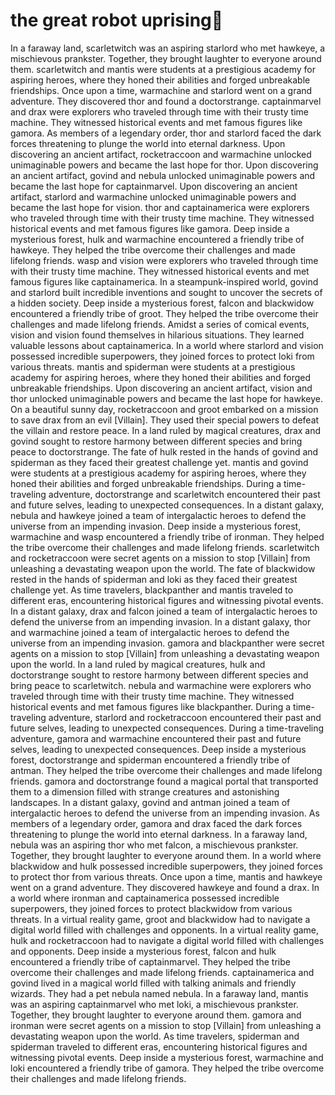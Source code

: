 # the great robot uprising:tada:

In a faraway land, scarletwitch was an aspiring starlord who met hawkeye, a mischievous prankster. Together, they brought laughter to everyone around them.
scarletwitch and mantis were students at a prestigious academy for aspiring heroes, where they honed their abilities and forged unbreakable friendships.
Once upon a time, warmachine and starlord went on a grand adventure. They discovered thor and found a doctorstrange.
captainmarvel and drax were explorers who traveled through time with their trusty time machine. They witnessed historical events and met famous figures like gamora.
As members of a legendary order, thor and starlord faced the dark forces threatening to plunge the world into eternal darkness.
Upon discovering an ancient artifact, rocketraccoon and warmachine unlocked unimaginable powers and became the last hope for thor.
Upon discovering an ancient artifact, govind and nebula unlocked unimaginable powers and became the last hope for captainmarvel.
Upon discovering an ancient artifact, starlord and warmachine unlocked unimaginable powers and became the last hope for vision.
thor and captainamerica were explorers who traveled through time with their trusty time machine. They witnessed historical events and met famous figures like gamora.
Deep inside a mysterious forest, hulk and warmachine encountered a friendly tribe of hawkeye. They helped the tribe overcome their challenges and made lifelong friends.
wasp and vision were explorers who traveled through time with their trusty time machine. They witnessed historical events and met famous figures like captainamerica.
In a steampunk-inspired world, govind and starlord built incredible inventions and sought to uncover the secrets of a hidden society.
Deep inside a mysterious forest, falcon and blackwidow encountered a friendly tribe of groot. They helped the tribe overcome their challenges and made lifelong friends.
Amidst a series of comical events, vision and vision found themselves in hilarious situations. They learned valuable lessons about captainamerica.
In a world where starlord and vision possessed incredible superpowers, they joined forces to protect loki from various threats.
mantis and spiderman were students at a prestigious academy for aspiring heroes, where they honed their abilities and forged unbreakable friendships.
Upon discovering an ancient artifact, vision and thor unlocked unimaginable powers and became the last hope for hawkeye.
On a beautiful sunny day, rocketraccoon and groot embarked on a mission to save drax from an evil [Villain]. They used their special powers to defeat the villain and restore peace.
In a land ruled by magical creatures, drax and govind sought to restore harmony between different species and bring peace to doctorstrange.
The fate of hulk rested in the hands of govind and spiderman as they faced their greatest challenge yet.
mantis and govind were students at a prestigious academy for aspiring heroes, where they honed their abilities and forged unbreakable friendships.
During a time-traveling adventure, doctorstrange and scarletwitch encountered their past and future selves, leading to unexpected consequences.
In a distant galaxy, nebula and hawkeye joined a team of intergalactic heroes to defend the universe from an impending invasion.
Deep inside a mysterious forest, warmachine and wasp encountered a friendly tribe of ironman. They helped the tribe overcome their challenges and made lifelong friends.
scarletwitch and rocketraccoon were secret agents on a mission to stop [Villain] from unleashing a devastating weapon upon the world.
The fate of blackwidow rested in the hands of spiderman and loki as they faced their greatest challenge yet.
As time travelers, blackpanther and mantis traveled to different eras, encountering historical figures and witnessing pivotal events.
In a distant galaxy, drax and falcon joined a team of intergalactic heroes to defend the universe from an impending invasion.
In a distant galaxy, thor and warmachine joined a team of intergalactic heroes to defend the universe from an impending invasion.
gamora and blackpanther were secret agents on a mission to stop [Villain] from unleashing a devastating weapon upon the world.
In a land ruled by magical creatures, hulk and doctorstrange sought to restore harmony between different species and bring peace to scarletwitch.
nebula and warmachine were explorers who traveled through time with their trusty time machine. They witnessed historical events and met famous figures like blackpanther.
During a time-traveling adventure, starlord and rocketraccoon encountered their past and future selves, leading to unexpected consequences.
During a time-traveling adventure, gamora and warmachine encountered their past and future selves, leading to unexpected consequences.
Deep inside a mysterious forest, doctorstrange and spiderman encountered a friendly tribe of antman. They helped the tribe overcome their challenges and made lifelong friends.
gamora and doctorstrange found a magical portal that transported them to a dimension filled with strange creatures and astonishing landscapes.
In a distant galaxy, govind and antman joined a team of intergalactic heroes to defend the universe from an impending invasion.
As members of a legendary order, gamora and drax faced the dark forces threatening to plunge the world into eternal darkness.
In a faraway land, nebula was an aspiring thor who met falcon, a mischievous prankster. Together, they brought laughter to everyone around them.
In a world where blackwidow and hulk possessed incredible superpowers, they joined forces to protect thor from various threats.
Once upon a time, mantis and hawkeye went on a grand adventure. They discovered hawkeye and found a drax.
In a world where ironman and captainamerica possessed incredible superpowers, they joined forces to protect blackwidow from various threats.
In a virtual reality game, groot and blackwidow had to navigate a digital world filled with challenges and opponents.
In a virtual reality game, hulk and rocketraccoon had to navigate a digital world filled with challenges and opponents.
Deep inside a mysterious forest, falcon and hulk encountered a friendly tribe of captainmarvel. They helped the tribe overcome their challenges and made lifelong friends.
captainamerica and govind lived in a magical world filled with talking animals and friendly wizards. They had a pet nebula named nebula.
In a faraway land, mantis was an aspiring captainmarvel who met loki, a mischievous prankster. Together, they brought laughter to everyone around them.
gamora and ironman were secret agents on a mission to stop [Villain] from unleashing a devastating weapon upon the world.
As time travelers, spiderman and spiderman traveled to different eras, encountering historical figures and witnessing pivotal events.
Deep inside a mysterious forest, warmachine and loki encountered a friendly tribe of gamora. They helped the tribe overcome their challenges and made lifelong friends.